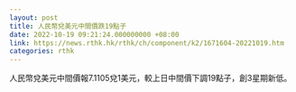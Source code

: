 ```yaml
---
layout: post
title: 人民幣兌美元中間價跌19點子
date: 2022-10-19 09:21:24.000000000 +08:00
link: https://news.rthk.hk/rthk/ch/component/k2/1671604-20221019.htm
categories: rthk
---
```


人民幣兌美元中間價報7.1105兌1美元，較上日中間價下調19點子，創3星期新低。
